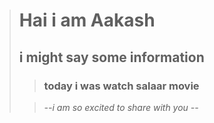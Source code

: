 ># Hai i am Aakash
>
>## i might say some information
>
>> ### today i was watch **salaar** movie
>
>>*--i am so excited to share with you --*

